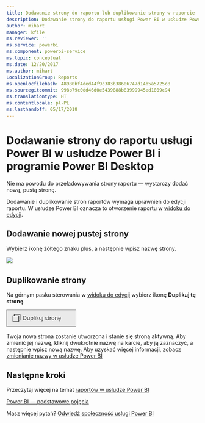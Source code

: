 ```yaml
---
title: Dodawanie strony do raportu lub duplikowanie strony w raporcie
description: Dodawanie strony do raportu usługi Power BI w usłudze Power BI i programie Power BI Desktop
author: mihart
manager: kfile
ms.reviewer: ''
ms.service: powerbi
ms.component: powerbi-service
ms.topic: conceptual
ms.date: 12/20/2017
ms.author: mihart
LocalizationGroup: Reports
ms.openlocfilehash: 48980bf4ded44f9c383b38606747d14b5a5725c8
ms.sourcegitcommit: 998b79c0dd46d0e5439888b83999945ed1809c94
ms.translationtype: HT
ms.contentlocale: pl-PL
ms.lasthandoff: 05/17/2018
---
```

# <a name="add-a-page-to-a-power-bi-report-in-power-bi-service-and-power-bi-desktop"></a>Dodawanie strony do raportu usługi Power BI w usłudze Power BI i programie Power BI Desktop
Nie ma powodu do przeładowywania strony raportu — wystarczy dodać nową, pustą stronę. 

Dodawanie i duplikowanie stron raportów wymaga uprawnień do edycji raportu. W usłudze Power BI oznacza to otworzenie raportu w [widoku do edycji](service-reading-view-and-editing-view.md). 

## <a name="add-a-new-blank-page"></a>Dodawanie nowej pustej strony
Wybierz ikonę żółtego znaku plus, a następnie wpisz nazwę strony.  

![](media/power-bi-report-add-page/reorderpages2.gif)

## <a name="duplicate-a-page"></a>Duplikowanie strony
Na górnym pasku sterowania w [widoku do edycji](service-interact-with-a-report-in-editing-view.md) wybierz ikonę **Duplikuj tę stronę**.

![](media/power-bi-report-add-page/pbi_duplicate.png)

Twoja nowa strona zostanie utworzona i stanie się stroną aktywną. Aby zmienić jej nazwę, kliknij dwukrotnie nazwę na karcie, aby ją zaznaczyć, a następnie wpisz nową nazwę.  Aby uzyskać więcej informacji, zobacz [zmienianie nazwy w usłudze Power BI](service-rename.md)

## <a name="next-steps"></a>Następne kroki
Przeczytaj więcej na temat [raportów w usłudze Power BI](service-reports.md)

[Power BI — podstawowe pojęcia](service-basic-concepts.md)

Masz więcej pytań? [Odwiedź społeczność usługi Power BI](http://community.powerbi.com/)

